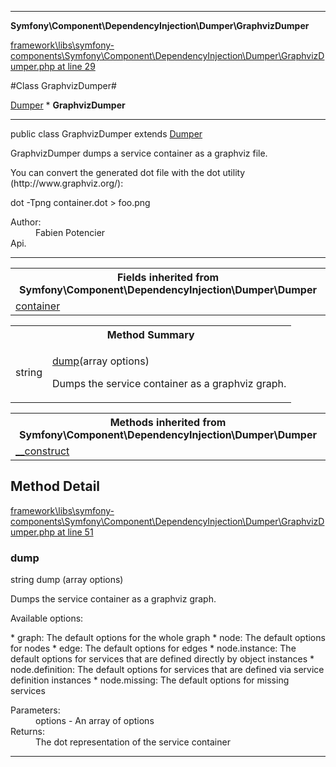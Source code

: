 

- - -

**Symfony\Component\DependencyInjection\Dumper\GraphvizDumper**


<a href="https://github.com/JeyDotC/Hirudo/blob/master/framework/libs/symfony-components/Symfony/Component/DependencyInjection/Dumper/GraphvizDumper.php#L29" >framework\libs\symfony-components\Symfony\Component\DependencyInjection\Dumper\GraphvizDumper.php at line 29</a>

#Class GraphvizDumper#

<a href="">Dumper</a>
    * **GraphvizDumper**




- - -

<p class="signature"><span class='k'>public  class</span> <span class='nx'>GraphvizDumper</span>
extends <a href="">Dumper</a>

</p>

<div class="comment" id="overview_description"><p>GraphvizDumper dumps a service container as a graphviz file.</p><p>You can convert the generated dot file with the dot utility (http://www.graphviz.org/):</p><p>dot -Tpng container.dot > foo.png</p></div>

<dl>
<dt>Author:</dt>
<dd>Fabien Potencier <fabien@symfony.com></dd>
<dt>Api.</dt>
</dl>


- - -

<table class="inherit">
<tr><th colspan="2">Fields inherited from Symfony\Component\DependencyInjection\Dumper\Dumper</th></tr>
<tr><td><a href="">container</a></td></tr></table>

<table id="summary_method">
<tr><th colspan="2">Method Summary</th></tr>
<tr>
<td><span class='k'></span> <span class='nx'>string</span></td>
<td class="description"><p class="name"><a href="#dump">dump</a>(array options)</p><p class="description">Dumps the service container as a graphviz graph.
</p></td>
</tr>
</table>

<table class="inherit">
<tr><th colspan="2">Methods inherited from Symfony\Component\DependencyInjection\Dumper\Dumper</th></tr>
<tr><td><a href="">__construct</a></td></tr></table>

<h2 id="detail_method">Method Detail</h2>

<a href="https://github.com/JeyDotC/Hirudo/blob/master/framework/libs/symfony-components/Symfony/Component/DependencyInjection/Dumper/GraphvizDumper.php#L51" >framework\libs\symfony-components\Symfony\Component\DependencyInjection\Dumper\GraphvizDumper.php at line 51</a>

<h3 id="dump()">dump</h3>
<span class='k'></span> <span class='nx'>string</span> <span class='nf'>dump</span> (array options)

<div class="details">
<p>Dumps the service container as a graphviz graph.</p><p>Available options:</p><p>* graph: The default options for the whole graph
* node: The default options for nodes
* edge: The default options for edges
* node.instance: The default options for services that are defined directly by object instances
* node.definition: The default options for services that are defined via service definition instances
* node.missing: The default options for missing services</p><dl>
<dt>Parameters:</dt>
<dd>options - An array of options</dd>
<dt>Returns:</dt>
<dd>The dot representation of the service container</dd>
</dl>

</div>

- - -


